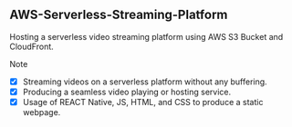 ## AWS-Serverless-Streaming-Platform
Hosting a serverless video streaming platform using AWS S3 Bucket and CloudFront.

>[!NOTE]
> + [x] Streaming videos on a serverless platform without any buffering.
> + [x] Producing a seamless video playing or hosting service.
> + [x] Usage of REACT Native, JS, HTML, and CSS to produce a static webpage.

 
